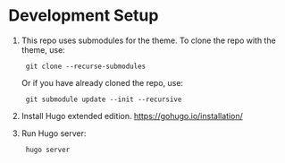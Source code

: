# Development Setup
1. This repo uses submodules for the theme. To clone the repo with the theme, use:

        git clone --recurse-submodules

   Or if you have already cloned the repo, use:

        git submodule update --init --recursive

2. Install Hugo extended edition. https://gohugo.io/installation/
3. Run Hugo server:

        hugo server